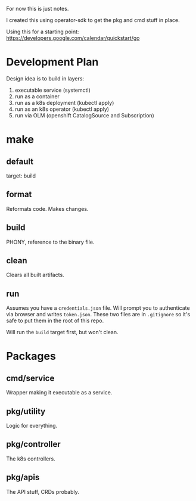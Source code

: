 For now this is just notes.

I created this using operator-sdk to get the pkg and cmd stuff in place.

Using this for a starting point: https://developers.google.com/calendar/quickstart/go

# Development Plan

Design idea is to build in layers:

1. executable service (systemctl)
2. run as a container
3. run as a k8s deployment (kubectl apply)
4. run as an k8s operator (kubectl apply)
5. run via OLM (openshift CatalogSource and Subscription)

# make

## default

target: build

## format

Reformats code.  Makes changes.

## build

PHONY, reference to the binary file.

## clean

Clears all built artifacts.

## run

Assumes you have a `credentials.json` file.  Will prompt you to authenticate via browser and writes `token.json`.  These two files are in `.gitignore` so it's safe to put them in the root of this repo.

Will run the `build` target first, but won't clean.

# Packages

## cmd/service

Wrapper making it executable as a service.

## pkg/utility

Logic for everything.

## pkg/controller

The k8s controllers.

## pkg/apis

The API stuff, CRDs probably.